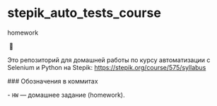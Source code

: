 # stepik\_auto\_tests\_course

homework



 🖖

Это репозиторий для домашней работы по курсу автоматизации c Selenium и Python на Stepik: https://stepik.org/course/575/syllabus



\### Обозначения в коммитах



\- `HW` — домашнее задание (homework).



